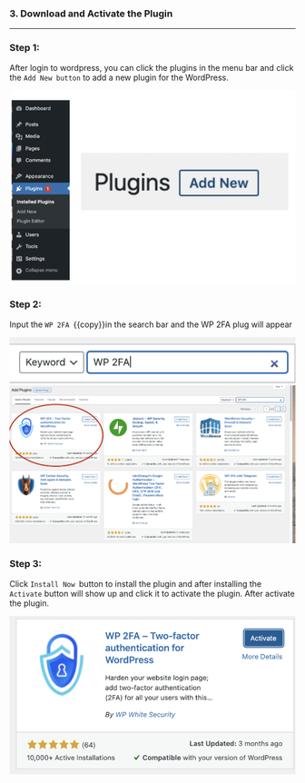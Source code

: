 ### **3. Download and Activate the Plugin**
---
### **Step 1:** 
After login to wordpress, you can click the plugins in the menu bar and click the `Add New button` to add a new plugin for the WordPress.

![Image](./assets/2FA_WordpressLeftBar.png)
### **Step 2:**
Input the `WP 2FA `{{copy}}in the search bar and the WP 2FA plug will appear

![Image](./assets/Searching.png)
![Image](./assets/AfterSearch.png)
### **Step 3:**
Click `Install Now `button to install the plugin and after installing the `Activate` button will show up and click it to activate the plugin. After activate the plugin.

![Image](./assets/Activate.png)